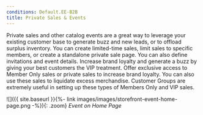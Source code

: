 ```yaml
---
conditions: Default.EE-B2B
title: Private Sales & Events
---
```


Private sales and other catalog events are a great way to leverage your existing customer base to generate buzz and new leads, or to offload surplus inventory. You can create limited-time sales, limit sales to specific members, or create a standalone private sale page. You can also define invitations and event details. Increase brand loyalty and generate a buzz by giving your best customers the VIP treatment. Offer exclusive access to Member Only sales or private sales to increase brand loyalty. You can also use these sales to liquidate excess merchandise. Customer Groups are extremely useful in setting up these types of Members Only and VIP sales.

![]({{ site.baseurl }}{%- link images/images/storefront-event-home-page.png -%}){: .zoom}
*Event on Home Page*
